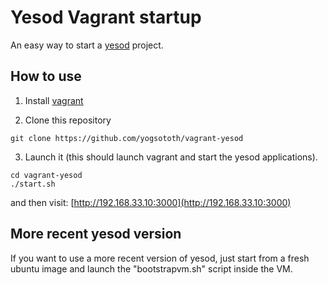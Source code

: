 # Yesod Vagrant startup

An easy way to start a [yesod](http://yesodweb.com) project.

## How to use

1. Install [vagrant](http://vagrantup.com)

2. Clone this repository

~~~
git clone https://github.com/yogsototh/vagrant-yesod
~~~

3. Launch it (this should launch vagrant and start the yesod applications).

~~~
cd vagrant-yesod
./start.sh
~~~

and then visit: [http://192.168.33.10:3000](http://192.168.33.10:3000)

## More recent yesod version

If you want to use a more recent version of yesod, just start from a fresh
ubuntu image and launch the "bootstrapvm.sh" script inside the VM.
